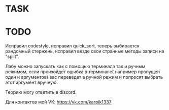# TASK


# TODO
Исправил codestyle, исправил quick_sort, теперь выбирается рандомный стержень, исправил везде свои странные методы записи на "split".

Лабу можно запускать как с помощью терминала так и ручным режимом, если произойдет ошибка в терминале( например пропущен один и аргументов) вас переведет в ручной режим и попросят выбрать этот аргумент вручную.

Теорию могу ответить в discord.

Для контактов мой VK: https://vk.com/karpik1337

